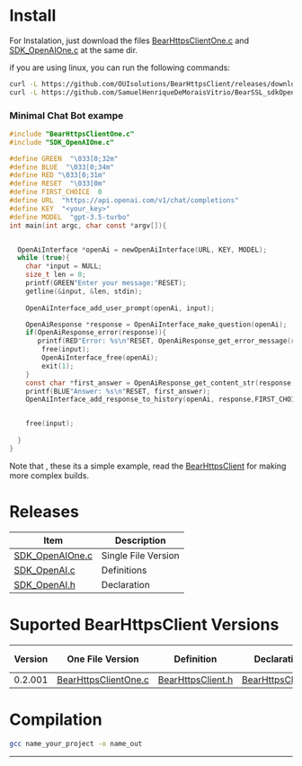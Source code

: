 # Install

For Instalation, just download the files [BearHttpsClientOne.c](https://github.com/OUIsolutions/BearHttpsClient/releases/download/0.2.001/BearHttpsClientOne.c) and
[SDK_OpenAIOne.c](https://github.com/SamuelHenriqueDeMoraisVitrio/BearSSL_sdkOpenAI/releases/download/0.0.2/SDK_OpenAIOne.c) at the same dir.

if you are using linux, you can run the following commands:
```bash
curl -L https://github.com/OUIsolutions/BearHttpsClient/releases/download/0.2.001/BearHttpsClientOne.c -o BearHttpsClientOne.c &&
curl -L https://github.com/SamuelHenriqueDeMoraisVitrio/BearSSL_sdkOpenAI/releases/download/0.0.2/SDK_OpenAIOne.c -o SDK_OpenAIOne.c
```

### Minimal Chat Bot exampe
```c
#include "BearHttpsClientOne.c"
#include "SDK_OpenAIOne.c"

#define GREEN  "\033[0;32m"
#define BLUE  "\033[0;34m"
#define RED "\033[0;31m"
#define RESET  "\033[0m"
#define FIRST_CHOICE  0
#define URL  "https://api.openai.com/v1/chat/completions"
#define KEY  "<your_key>"
#define MODEL  "gpt-3.5-turbo"
int main(int argc, char const *argv[]){


  OpenAiInterface *openAi = newOpenAiInterface(URL, KEY, MODEL);
  while (true){
    char *input = NULL;
    size_t len = 0;
    printf(GREEN"Enter your message:"RESET);
    getline(&input, &len, stdin);
    
    OpenAiInterface_add_user_prompt(openAi, input);

    OpenAiResponse *response = OpenAiInterface_make_question(openAi);
    if(OpenAiResponse_error(response)){
       printf(RED"Error: %s\n"RESET, OpenAiResponse_get_error_message(response));
        free(input);
        OpenAiInterface_free(openAi);
        exit(1);
    }
    const char *first_answer = OpenAiResponse_get_content_str(response,FIRST_CHOICE);
    printf(BLUE"Answer: %s\n"RESET, first_answer);
    OpenAiInterface_add_response_to_history(openAi, response,FIRST_CHOICE);


    free(input);
 
  }
}
```
Note that , these its a simple example, read the [BearHttpsClient](https://github.com/OUIsolutions/BearHttpsClient) for making
more complex builds.



# Releases
| Item           | Description |
|----------------|-------------|
| [SDK_OpenAIOne.c](https://github.com/SamuelHenriqueDeMoraisVitrio/BearSSL_sdkOpenAI/releases/download/0.0.2/SDK_OpenAIOne.c) | Single File Version |
| [SDK_OpenAI.c](https://github.com/SamuelHenriqueDeMoraisVitrio/BearSSL_sdkOpenAI/releases/download/0.0.2/SDK_OpenAI.c)       | Definitions         |
| [SDK_OpenAI.h](https://github.com/SamuelHenriqueDeMoraisVitrio/BearSSL_sdkOpenAI/releases/download/0.0.2/SDK_OpenAI.h)       | Declaration         |


# Suported BearHttpsClient Versions
| Version   | One File Version                                                                                                       | Definition                                                                                                          | Declaration                                                                                                      |Suported OpenAiVersin |
|-----------|------------------------------------------------------------------------------------------------------------------------| --------------------------------------------------------------------------------------------------------------------|------------------------------------------------------------------------------------------------------------------|----------------------|
| 0.2.001   |[BearHttpsClientOne.c](https://github.com/OUIsolutions/BearHttpsClient/releases/download/0.2.001/BearHttpsClientOne.c)  | [BearHttpsClient.h](https://github.com/OUIsolutions/BearHttpsClient/releases/download/0.2.001/BearHttpsClient.c)    | [BearHttpsClient.h](https://github.com/OUIsolutions/BearHttpsClient/releases/download/0.2.001/BearHttpsClient.h) | 0.0.1  0.0.2         |

# Compilation

```bash
gcc name_your_project -o name_out
```

-----

